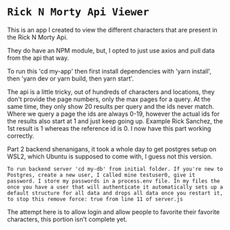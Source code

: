 # `Rick N Morty Api Viewer`

This is an app I created to view the different characters that are present in the Rick N Morty Api.

They do have an NPM module, but, I opted to just use axios and pull data from the api that way.

To run this 'cd my-app' then first install dependencies with 'yarn install', then 'yarn dev or yarn build, then yarn start'.

The api is a little tricky, out of hundreds of characters and locations, they don't provide the page numbers, only the max pages for a query. At the same time, they only show 20 results per query and the ids never match. Where we query a page the ids are always 0-19, however the actual ids for the results also start at 1 and just keep going up. Example Rick Sanchez, the 1st result is 1 whereas the reference id is 0. I now have this part working correctly.

Part 2 backend shenanigans, it took a whole day to get postgres setup on WSL2, which Ubuntu is supposed to come with, I guess not this version.

    To run backend server 'cd my-db' from initial folder. If you're new to Postgres, create a new user, I called mine testuser0, give it password. I store my passwords in a process.env file. In my files the once you have a user that will authenticate it automatically sets up a default structure for all data and drops all data once you restart it, to stop this remove force: true from line 11 of server.js

The attempt here is to allow login and allow people to favorite their favorite characters, this portion isn't complete yet.